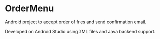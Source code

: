 # OrderMenu
Android project to accept order of fries and send confirmation email.

Developed on Android Studio using XML files and Java backend support.
